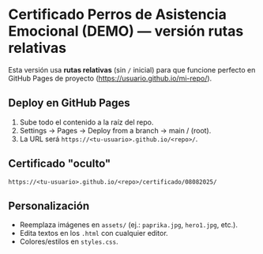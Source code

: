 
# Certificado Perros de Asistencia Emocional (DEMO) — versión rutas relativas

Esta versión usa **rutas relativas** (sin `/` inicial) para que funcione perfecto
en GitHub Pages de proyecto (https://usuario.github.io/mi-repo/).

## Deploy en GitHub Pages
1. Sube todo el contenido a la raíz del repo.
2. Settings → Pages → Deploy from a branch → main / (root).
3. La URL será `https://<tu-usuario>.github.io/<repo>/`.

## Certificado "oculto"
`https://<tu-usuario>.github.io/<repo>/certificado/08082025/`

## Personalización
- Reemplaza imágenes en `assets/` (ej.: `paprika.jpg`, `hero1.jpg`, etc.).
- Edita textos en los `.html` con cualquier editor.
- Colores/estilos en `styles.css`.
